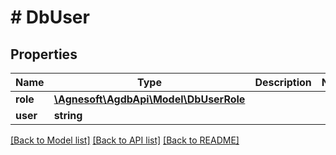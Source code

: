# # DbUser

## Properties

Name | Type | Description | Notes
------------ | ------------- | ------------- | -------------
**role** | [**\Agnesoft\AgdbApi\Model\DbUserRole**](DbUserRole.md) |  |
**user** | **string** |  |

[[Back to Model list]](../../README.md#models) [[Back to API list]](../../README.md#endpoints) [[Back to README]](../../README.md)
